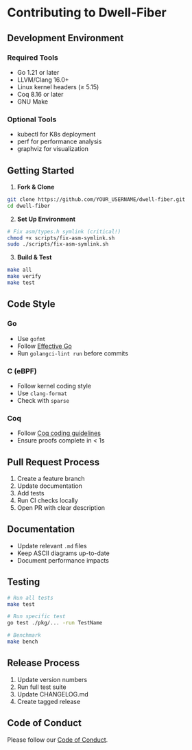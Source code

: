 # Contributing to Dwell-Fiber

## Development Environment

### Required Tools
- Go 1.21 or later
- LLVM/Clang 16.0+
- Linux kernel headers (≥ 5.15)
- Coq 8.16 or later
- GNU Make

### Optional Tools
- kubectl for K8s deployment
- perf for performance analysis
- graphviz for visualization

## Getting Started

1. **Fork & Clone**
```bash
git clone https://github.com/YOUR_USERNAME/dwell-fiber.git
cd dwell-fiber
```

2. **Set Up Environment**
```bash
# Fix asm/types.h symlink (critical!)
chmod +x scripts/fix-asm-symlink.sh
sudo ./scripts/fix-asm-symlink.sh
```

3. **Build & Test**
```bash
make all
make verify
make test
```

## Code Style

### Go
- Use `gofmt`
- Follow [Effective Go](https://golang.org/doc/effective_go.html)
- Run `golangci-lint run` before commits

### C (eBPF)
- Follow kernel coding style
- Use `clang-format`
- Check with `sparse`

### Coq
- Follow [Coq coding guidelines](https://coq.inria.fr/refman/practical-tools/coq-coding-guidelines.html)
- Ensure proofs complete in < 1s

## Pull Request Process

1. Create a feature branch
2. Update documentation
3. Add tests
4. Run CI checks locally
5. Open PR with clear description

## Documentation

- Update relevant `.md` files
- Keep ASCII diagrams up-to-date
- Document performance impacts

## Testing

```bash
# Run all tests
make test

# Run specific test
go test ./pkg/... -run TestName

# Benchmark
make bench
```

## Release Process

1. Update version numbers
2. Run full test suite
3. Update CHANGELOG.md
4. Create tagged release

## Code of Conduct

Please follow our [Code of Conduct](CODE_OF_CONDUCT.md).